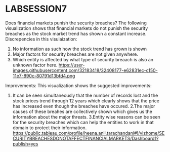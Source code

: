 # LABSESSION7
Does financial markets punish the security breaches?
The following visualization shows that financial markets do not punish the security breaches as the stock market trend has shown a constant increase.
Discrepencies in this visulaization:
1. No information as such how the stock trend has grown is shown
2. Major factors for security breaches are not given anywhere.
3. Which entity is affected by what type of security breaach is also an unknown factor here.
https://user-images.githubusercontent.com/32183418/32408177-e62831ec-c150-11e7-890c-80791d13bfd4.png

Improvements:
This visualization shows the suggested improvements:
1. It can be seen simultaneously that the number of records lost and the stock prices trend through 12 years which clearly shows that the price has increased even though the breaches have occured.
2.The major causes of these breahes are collectively shown which gives us the information about the major threats.
3.Entity wise reasons can be seen for the security breaches which can help the entities to work in that domain to protect their information.
https://public.tableau.com/profile/heena.anil.tarachandani#!/vizhome/SECURITYBREACHESDONOTAFFECTFINANCIALMARKETS/Dashboard1?publish=yes

